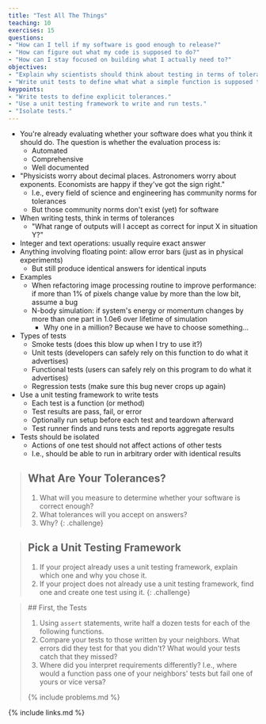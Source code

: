 ```yaml
---
title: "Test All The Things"
teaching: 10
exercises: 15
questions:
- "How can I tell if my software is good enough to release?"
- "How can figure out what my code is supposed to do?"
- "How can I stay focused on building what I actually need to?"
objectives:
- "Explain why scientists should think about testing in terms of tolerances."
- "Write unit tests to define what what a simple function is supposed to do."
keypoints:
- "Write tests to define explicit tolerances."
- "Use a unit testing framework to write and run tests."
- "Isolate tests."
---
```


*   You're already evaluating whether your software does what you think it should do. The question is whether the evaluation process is:
    *   Automated
    *   Comprehensive
    *   Well documented
*   "Physicists worry about decimal places. Astronomers worry about exponents. Economists are happy if they've got the sign right."
    *   I.e., every field of science and engineering has community norms for tolerances
    *   But those community norms don't exist (yet) for software
*   When writing tests, think in terms of tolerances
    *   "What range of outputs will I accept as correct for input X in situation Y?"
*   Integer and text operations: usually require exact answer
*   Anything involving floating point: allow error bars (just as in physical experiments)
    *   But still produce identical answers for identical inputs
*   Examples
    *   When refactoring image processing routine to improve performance:
        if more than 1% of pixels change value by more than the low bit, assume a bug
    *   N-body simulation:
        if system's energy or momentum changes by more than one part in 1.0e6 over lifetime of simulation
        *   Why one in a million?  Because we have to choose something...
*   Types of tests
    *   Smoke tests (does this blow up when I try to use it?)
    *   Unit tests (developers can safely rely on this function to do what it advertises)
    *   Functional tests (users can safely rely on this program to do what it advertises)
    *   Regression tests (make sure this bug never crops up again)
*   Use a unit testing framework to write tests
    *   Each test is a function (or method)
    *   Test results are pass, fail, or error
    *   Optionally run setup before each test and teardown afterward
    *   Test runner finds and runs tests and reports aggregate results
*   Tests should be isolated
    *   Actions of one test should not affect actions of other tests
    *   I.e., should be able to run in arbitrary order with identical results

> ## What Are Your Tolerances?
>
> 1.  What will you measure to determine whether your software is correct enough?
> 2.  What tolerances will you accept on answers?
> 3.  Why?
{: .challenge}

> ## Pick a Unit Testing Framework
>
> 1.  If your project already uses a unit testing framework,
>     explain which one and why you chose it.
> 2.  If your project does not already use a unit testing framework,
>     find one and create one test using it.
{: .challenge}

<blockquote class="challenge" markdown="1">
## First, the Tests

1.  Using `assert` statements,
    write half a dozen tests for each of the following functions.
2.  Compare your tests to those written by your neighbors.
    What errors did they test for that you didn't?
    What would your tests catch that they missed?
3.  Where did you interpret requirements differently?
    I.e., where would a function pass one of your neighbors' tests but fail one of yours
    or vice versa?

{% include problems.md %}
</blockquote>

{% include links.md %}
